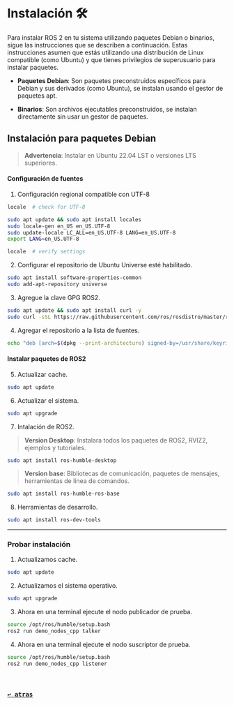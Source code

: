 # Instalación 🛠️
Para instalar ROS 2 en tu sistema utilizando paquetes Debian o binarios, sigue las instrucciones que se describen a continuación. Estas instrucciones asumen que estás utilizando una distribución de Linux compatible (como Ubuntu) y que tienes privilegios de superusuario para instalar paquetes.

- **Paquetes Debian**: Son paquetes preconstruidos específicos para Debian y sus derivados (como Ubuntu), se instalan usando el gestor de paquetes apt.

- **Binarios**: Son archivos ejecutables preconstruidos, se instalan directamente sin usar un gestor de paquetes.

## Instalación para paquetes Debian

> **Advertencia**: Instalar en Ubuntu 22.04 LST o versiones LTS superiores.

#### Configuración de fuentes

1. Configuración regional compatible con UTF-8
```bash
locale  # check for UTF-8

sudo apt update && sudo apt install locales
sudo locale-gen en_US en_US.UTF-8
sudo update-locale LC_ALL=en_US.UTF-8 LANG=en_US.UTF-8
export LANG=en_US.UTF-8

locale  # verify settings
```
 
 2. Configurar el repositorio de Ubuntu Universe esté habilitado.
```bash
sudo apt install software-properties-common
sudo add-apt-repository universe
```

 3. Agregue la clave GPG ROS2.
```bash
sudo apt update && sudo apt install curl -y
sudo curl -sSL https://raw.githubusercontent.com/ros/rosdistro/master/ros.key -o /usr/share/keyrings/ros-archive-keyring.gpg
```

 4. Agregar el repositorio a la lista de fuentes.
```bash
echo "deb [arch=$(dpkg --print-architecture) signed-by=/usr/share/keyrings/ros-archive-keyring.gpg] http://packages.ros.org/ros2/ubuntu $(. /etc/os-release && echo $UBUNTU_CODENAME) main" | sudo tee /etc/apt/sources.list.d/ros2.list > /dev/null
```

#### Instalar paquetes de ROS2
5. Actualizar cache.
```bash
sudo apt update
```

6. Actualizar el sistema.
```bash
sudo apt upgrade
```

7. Intalación de ROS2.

> **Version Desktop**: Instalara todos los paquetes de ROS2, RVIZ2, ejemplos y tutoriales.
```bash
sudo apt install ros-humble-desktop
```
> **Version base**: Bibliotecas de comunicación, paquetes de mensajes, herramientas de línea de comandos.
```bash
sudo apt install ros-humble-ros-base
```

8. Herramientas de desarrollo.
```bash
sudo apt install ros-dev-tools
```

---

### Probar instalación 
1. Actualizamos cache.
```bash
sudo apt update
```

2. Actualizamos el sistema operativo.
```bash
sudo apt upgrade
```

3. Ahora en una terminal ejecute el nodo publicador de prueba. 
```bash
source /opt/ros/humble/setup.bash
ros2 run demo_nodes_cpp talker
```

4. Ahora en una terminal ejecute el nodo suscriptor de prueba. 
```bash
source /opt/ros/humble/setup.bash
ros2 run demo_nodes_cpp listener
```
<br>

### [`↩️ atras`](./README.md) 